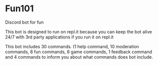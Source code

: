 # Fun101
Discord bot for fun

This bot is designed to run on repl.it because you can keep the bot alive 24/7 with 3rd party applications if you run it on repl.it

This bot includes 30 commands. 
(1 help command, 10 moderation commands, 8 fun commands, 6 game commands, 1 feedback command and 4 commands to inform you about what commands does bot include.
